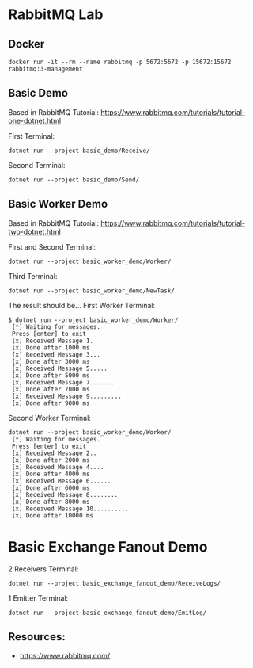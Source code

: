 # RabbitMQ Lab

## Docker
```
docker run -it --rm --name rabbitmq -p 5672:5672 -p 15672:15672 rabbitmq:3-management
```
## Basic Demo
Based in RabbitMQ Tutorial: https://www.rabbitmq.com/tutorials/tutorial-one-dotnet.html

First Terminal:
```
dotnet run --project basic_demo/Receive/
```
Second Terminal:
```
dotnet run --project basic_demo/Send/
```

## Basic Worker Demo
Based in RabbitMQ Tutorial: https://www.rabbitmq.com/tutorials/tutorial-two-dotnet.html

First and Second Terminal:
```
dotnet run --project basic_worker_demo/Worker/
```
Third Terminal:
```
dotnet run --project basic_worker_demo/NewTask/
```

The result should be...
First Worker Terminal:
```
$ dotnet run --project basic_worker_demo/Worker/
 [*] Waiting for messages.
 Press [enter] to exit
 [x] Received Message 1.
 [x] Done after 1000 ms
 [x] Received Message 3...
 [x] Done after 3000 ms
 [x] Received Message 5.....
 [x] Done after 5000 ms
 [x] Received Message 7.......
 [x] Done after 7000 ms
 [x] Received Message 9.........
 [x] Done after 9000 ms
```
Second Worker Terminal:
```
dotnet run --project basic_worker_demo/Worker/
 [*] Waiting for messages.
 Press [enter] to exit
 [x] Received Message 2..
 [x] Done after 2000 ms
 [x] Received Message 4....
 [x] Done after 4000 ms
 [x] Received Message 6......
 [x] Done after 6000 ms
 [x] Received Message 8........
 [x] Done after 8000 ms
 [x] Received Message 10..........
 [x] Done after 10000 ms
```

# Basic Exchange Fanout Demo
2 Receivers Terminal:
```
dotnet run --project basic_exchange_fanout_demo/ReceiveLogs/
```
1 Emitter Terminal:
```
dotnet run --project basic_exchange_fanout_demo/EmitLog/
```

## Resources:
- https://www.rabbitmq.com/